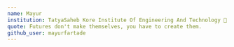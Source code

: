 ```yaml
---
name: Mayur
institution: TatyaSaheb Kore Institute Of Engineering And Technology 🚩 
quote: Futures don't make themselves, you have to create them.
github_user: mayurfartade
---
```

